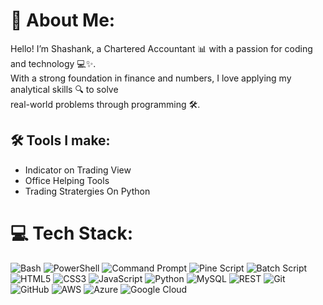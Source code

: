 # 💫 About Me:
Hello! I’m Shashank, a Chartered Accountant 📊 with a passion for coding and technology 💻✨.<br>With a strong foundation in finance and numbers, I love applying my analytical skills 🔍 to solve <br>real-world problems through programming 🛠️.<br/>



## 🛠️ Tools I make:
- Indicator on Trading View
- Office Helping Tools
- Trading Stratergies On Python

# 💻 Tech Stack:
![Bash](https://img.shields.io/badge/bash-%23121011.svg?style=for-the-badge&logo=gnu-bash&logoColor=white) 
![PowerShell](https://img.shields.io/badge/PowerShell-%23323330.svg?style=for-the-badge&logo=powershell&logoColor=white) 
![Command Prompt](https://img.shields.io/badge/Command%20Prompt-%23000.svg?style=for-the-badge&logo=windows&logoColor=white) 
![Pine Script](https://img.shields.io/badge/Pine%20Script-%2300A3E0.svg?style=for-the-badge&logo=tradingview&logoColor=white) 
![Batch Script](https://img.shields.io/badge/Batch%20Script-%23307B9A.svg?style=for-the-badge&logo=windows&logoColor=white)
![HTML5](https://img.shields.io/badge/HTML5-%23E34F26.svg?style=for-the-badge&logo=html5&logoColor=white) 
![CSS3](https://img.shields.io/badge/CSS3-%231572B6.svg?style=for-the-badge&logo=css3&logoColor=white) 
![JavaScript](https://img.shields.io/badge/JavaScript-%23323330.svg?style=for-the-badge&logo=javascript&logoColor=white) 
![Python](https://img.shields.io/badge/Python-%2338B2E1.svg?style=for-the-badge&logo=python&logoColor=white) 
![MySQL](https://img.shields.io/badge/MySQL-%234479A1.svg?style=for-the-badge&logo=mysql&logoColor=white) 
![REST](https://img.shields.io/badge/REST-%238F8F8F.svg?style=for-the-badge&logo=rest&logoColor=white) 
![Git](https://img.shields.io/badge/Git-%23F05033.svg?style=for-the-badge&logo=git&logoColor=white) 
![GitHub](https://img.shields.io/badge/GitHub-%23181717.svg?style=for-the-badge&logo=github&logoColor=white) 
![AWS](https://img.shields.io/badge/AWS-%23FF9900.svg?style=for-the-badge&logo=amazon-aws&logoColor=white) 
![Azure](https://img.shields.io/badge/Azure-%23007FFF.svg?style=for-the-badge&logo=microsoftazure&logoColor=white) 
![Google Cloud](https://img.shields.io/badge/GoogleCloud-%234285F4.svg?style=for-the-badge&logo=google-cloud&logoColor=white) 




